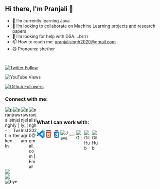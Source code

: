## Hi there, I'm Pranjali 👋

<!--
**pinpan123/pinpan123** is a ✨ _special_ ✨ repository because its `README.md` (this file) appears on your GitHub profile.
-->

- 🌱 I’m currently learning Java
- 👯 I’m looking to collaborate on Machine Learning projects and research papers
- 🤔 I’m looking for help with DSA....brrrr
- 📫 How to reach me: pranjalisingh2020@gmail.com
- 😄 Pronouns: she/her
<br />

[![Twitter Follow](https://img.shields.io/twitter/follow/prawnjelly?style=social)](https://twitter.com/intent/follow?original_referer=https%3A%2F%2Fgithub.com%2Fanishastwt&screen_name=anishastwt)

![YouTube Views](https://img.shields.io/youtube/channel/views/UC3nMU5wFm2SmxkI9gGkeTXg?style=social)

[![Github Followers](https://img.shields.io/github/followers/pinpan123?style=social)](https://github.com/intent/follow?original_referer=https%3A%2F%2Fgithub.com%2Fpinpan123&screen_name=pinpan123)
<br />
### Connect with me:

<img align="left" alt="pranjalisingh- | LinkedIn" width="26px" color="white" src="https://img.icons8.com/ios-filled/2x/linkedin.png" />
<img align="left" alt="prawnjelly | Twitter" width="26px" src="https://img.icons8.com/ios-filled/2x/twitter.png" />
<img align="left" alt="prawnjelly_ | Instagram" width="26px" src="https://img.icons8.com/windows/2x/instagram-new.png" />
<img align="left" alt="pranjalisingh2020@gmail.com | Email" width="26px" src="https://img.icons8.com/ios-glyphs/2x/new-post.png" />

<br />

### What I can work with:

<img align="left" alt="Visual Studio Code" width="26px" src="https://raw.githubusercontent.com/github/explore/80688e429a7d4ef2fca1e82350fe8e3517d3494d/topics/visual-studio-code/visual-studio-code.png" />
<img align="left" alt="HTML5" width="26px" src="https://raw.githubusercontent.com/github/explore/80688e429a7d4ef2fca1e82350fe8e3517d3494d/topics/html/html.png" />
<img align="left" alt="CSS3" width="26px" src="https://raw.githubusercontent.com/github/explore/80688e429a7d4ef2fca1e82350fe8e3517d3494d/topics/css/css.png" />
<img align="left" alt="Java" width="26px" src="https://img.icons8.com/color/2x/java-coffee-cup-logo.png" />
<img align="left" alt="MySQL" width="26pxng" src="https://raw.githubusercontent.com/github/explore/80688e429a7d4ef2fca1e82350fe8e3517d3494d/topics/mysql/mysql.png" />
<img align="left" alt="Git" width="26px" src="https://img.icons8.com/nolan/2x/git.png" />
<img align="left" alt="GitHub" width="26px" src="https://img.icons8.com/color/2x/github.png" />
<img align="left" alt="GitHub" width="26px" src="https://img.icons8.com/color/2x/python.png" />

<br />
<br />
<img  align="left" width="500" src="https://github-readme-stats.vercel.app/api?username=pinpan123&theme=radical&show_icons=true" />
<img  align="left" width="500" src="https://github-readme-stats.vercel.app/api/top-langs/?username=anuraghazra&layout=compact&theme=radical&show_icons=true" />

<br /><br />
<img src="https://y.yarn.co/47281f52-f5c9-4135-9892-15e5cee5bceb_text.gif" alt="bye" align="left" width="300" />





    




 


    

